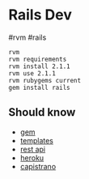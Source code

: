 Rails Dev
=========

#rvm
#rails


```
rvm
rvm requirements
rvm install 2.1.1
rvm use 2.1.1 
rvm rubygems current
gem install rails
```


## Should know
* [gem]()
* [templates]()
* [rest api]()
* [heroku]()
* [capistrano]()
